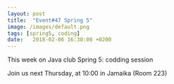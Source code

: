 ```yaml
---
layout: post
title:  "Event#47 Spring 5"
image: /images/default.png
tags: [spring5, coding]
date:   2018-02-06 16:30:00 +0200
---
```


This week on Java club
Spring 5: codding session

Join us next Thursday, at 10:00 in Jamaika (Room 223)
